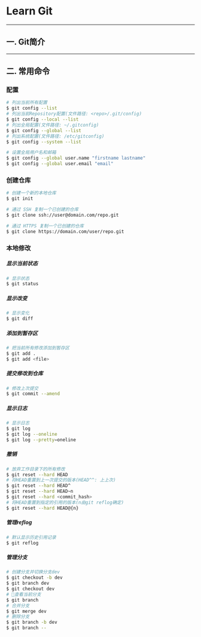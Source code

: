 # Learn Git

----

## 一. Git简介

----

## 二. 常用命令

### 配置

```Bash
# 列出当前所有配置
$ git config --list
# 列出当前Repository配置(文件路径: <repo>/.git/config)
$ git config --local --list
# 列出全局配置(文件路径: ~/.gitconfig)
$ git config --global --list
# 列出系统配置(文件路径: /etc/gitconfig)
$ git config --system --list

# 设置全局用户名和邮箱
$ git config --global user.name "firstname lastname"
$ git config --global user.email "email"
```

### 创建仓库

```Bash
# 创建一个新的本地仓库
$ git init

# 通过 SSH 复制一个已创建的仓库
$ git clone ssh://user@domain.com/repo.git

# 通过 HTTPS 复制一个已创建的仓库
$ git clone https://domain.com/user/repo.git
```

### 本地修改

##### 显示当前状态

```Bash
# 显示状态
$ git status
```

##### 显示改变

```Bash
# 显示变化
$ git diff
```

##### 添加到暂存区

```Bash
# 把当前所有修改添加到暂存区
$ git add .
$ git add <file>
```

##### 提交修改到仓库

```Bash
# 修改上次提交
$ git commit --amend
```

##### 显示日志

```Bash
# 显示日志
$ git log
$ git log --oneline
$ git log --pretty=oneline
```

##### 撤销

```Bash
# 放弃工作目录下的所有修改
$ git reset --hard HEAD
# 将HEAD重置到上一次提交的版本(HEAD^^: 上上次)
$ git reset --hard HEAD^
$ git reset --hard HEAD~n
$ git reset --hard <commit_hash>
# 将HEAD重置到指定的引用的版本(n由git reflog确定)
$ git reset --hard HEAD@{n}
```

##### 管理reflog

```Bash
# 默认显示历史引用记录
$ git reflog
```

##### 管理分支

```Bash
# 创建分支并切换分支dev
$ git checkout -b dev
$ git branch dev
$ git checkout dev
# 查看当前分支
$ git branch
# 合并分支
$ git merge dev
# 删除分支
$ git branch -b dev
$ git branch --




